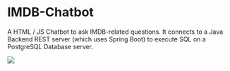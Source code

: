 # IMDB-Chatbot
A HTML / JS Chatbot to ask IMDB-related questions. It connects to a Java Backend REST server (which uses Spring Boot) to execute SQL on a PostgreSQL Database server.

![](https://i.imgur.com/u4p1gEE.png)
